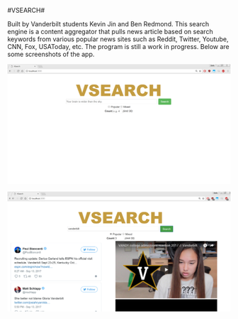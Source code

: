 #VSEARCH#

Built by Vanderbilt students Kevin Jin and Ben Redmond. This search engine is a content aggregator that pulls news article based on search keywords from various popular news sites such as Reddit, Twitter, Youtube, CNN, Fox, USAToday, etc. The program is still a work in progress. Below are some screenshots of the app.

![screenie1](screenshot1.png)

![screenie2](screenshot2.png)
